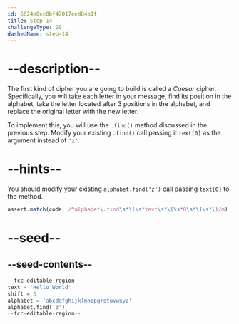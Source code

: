 ```yaml
---
id: 6624e0ec0bf47017eed84b1f
title: Step 14
challengeType: 20
dashedName: step-14
---
```


# --description--

The first kind of cipher you are going to build is called a *Caesar* cipher.  Specifically, you will take each letter in your message, find its position in the alphabet, take the letter located after 3 positions in the alphabet, and replace the original letter with the new letter.

To implement this, you will use the `.find()` method discussed in the previous step. Modify your existing `.find()` call passing it `text[0]` as the argument instead of `'z'`.

# --hints--

You should modify your existing `alphabet.find('z')` call passing `text[0]` to the method.

```js
assert.match(code, /^alphabet\.find\s*\(\s*text\s*\[\s*0\s*\]\s*\)/m)
``` 

# --seed--

## --seed-contents--

```py
--fcc-editable-region--
text = 'Hello World'
shift = 3
alphabet = 'abcdefghijklmnopqrstuvwxyz'
alphabet.find('z')
--fcc-editable-region--
```
